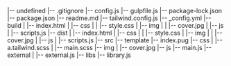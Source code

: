 |-- undefined
    |-- .gitignore
    |-- config.js
    |-- gulpfile.js
    |-- package-lock.json
    |-- package.json
    |-- readme.md
    |-- tailwind.config.js
    |-- _config.yml
    |-- build
    |   |-- index.html
    |   |-- css
    |   |   |-- style.css
    |   |-- img
    |   |   |-- cover.jpg
    |   |-- js
    |       |-- scripts.js
    |-- dist
    |   |-- index.html
    |   |-- css
    |   |   |-- style.css
    |   |-- img
    |   |   |-- cover.jpg
    |   |-- js
    |       |-- scripts.js
    |-- src
        |-- template
            |-- index.pug
        |-- css
        |   |-- a.tailwind.scss
        |   |-- main.scss
        |-- img
        |   |-- cover.jpg
        |-- js
            |-- main.js
            |-- external
            |   |-- external.js
            |-- libs
                |-- library.js
